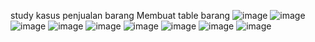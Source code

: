 study kasus penjualan barang
Membuat table barang
![image](https://user-images.githubusercontent.com/81254764/125392166-dc60d100-e3cf-11eb-8e8b-983c14498604.png)
![image](https://user-images.githubusercontent.com/81254764/125392935-3b731580-e3d1-11eb-8cca-52f5b314d833.png)
![image](https://user-images.githubusercontent.com/81254764/125392966-4b8af500-e3d1-11eb-8765-2ff5ee91a866.png)
![image](https://user-images.githubusercontent.com/81254764/125393125-8f7dfa00-e3d1-11eb-90ed-1850d773a67d.png)
![image](https://user-images.githubusercontent.com/81254764/125393733-ac66fd00-e3d2-11eb-88d1-1c25f965444a.png)
![image](https://user-images.githubusercontent.com/81254764/125393776-c0126380-e3d2-11eb-9e4f-9ed9afed8713.png)
![image](https://user-images.githubusercontent.com/81254764/125396112-4da38280-e3d6-11eb-8d15-0f7333e09316.png)
![image](https://user-images.githubusercontent.com/81254764/125397166-c3f4b480-e3d7-11eb-9422-294762e247c6.png)
![image](https://user-images.githubusercontent.com/81254764/125397190-cbb45900-e3d7-11eb-8bc6-1b8f80773557.png)
